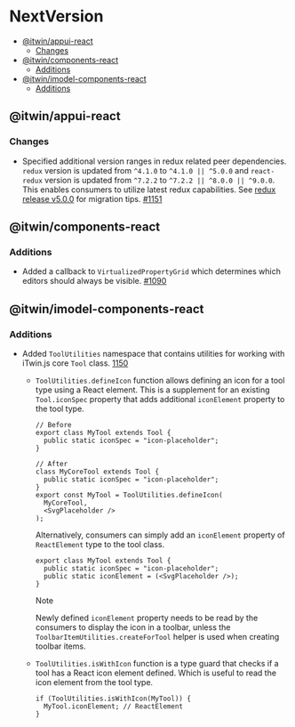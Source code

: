 # NextVersion <!-- omit from toc -->

- [@itwin/appui-react](#itwinappui-react)
  - [Changes](#changes)
- [@itwin/components-react](#itwincomponents-react)
  - [Additions](#additions)
- [@itwin/imodel-components-react](#itwinimodel-components-react)
  - [Additions](#additions-1)

## @itwin/appui-react

### Changes

- Specified additional version ranges in redux related peer dependencies. `redux` version is updated from `^4.1.0` to `^4.1.0 || ^5.0.0` and `react-redux` version is updated from `^7.2.2` to `^7.2.2 || ^8.0.0 || ^9.0.0`. This enables consumers to utilize latest redux capabilities. See [redux release v5.0.0](https://github.com/reduxjs/redux/releases/tag/v5.0.0) for migration tips. [#1151](https://github.com/iTwin/appui/pull/1151)

## @itwin/components-react

### Additions

- Added a callback to `VirtualizedPropertyGrid` which determines which editors should always be visible. [#1090](https://github.com/iTwin/appui/pull/1090)

## @itwin/imodel-components-react

### Additions

- Added `ToolUtilities` namespace that contains utilities for working with iTwin.js core `Tool` class. [1150](https://github.com/iTwin/appui/pull/1150)

  - `ToolUtilities.defineIcon` function allows defining an icon for a tool type using a React element. This is a supplement for an existing `Tool.iconSpec` property that adds additional `iconElement` property to the tool type.

    ```tsx
    // Before
    export class MyTool extends Tool {
      public static iconSpec = "icon-placeholder";
    }

    // After
    class MyCoreTool extends Tool {
      public static iconSpec = "icon-placeholder";
    }
    export const MyTool = ToolUtilities.defineIcon(
      MyCoreTool,
      <SvgPlaceholder />
    );
    ```

    Alternatively, consumers can simply add an `iconElement` property of `ReactElement` type to the tool class.

    ```tsx
    export class MyTool extends Tool {
      public static iconSpec = "icon-placeholder";
      public static iconElement = (<SvgPlaceholder />);
    }
    ```

    > [!NOTE]
    > Newly defined `iconElement` property needs to be read by the consumers to display the icon in a toolbar, unless the `ToolbarItemUtilities.createForTool` helper is used when creating toolbar items.

  - `ToolUtilities.isWithIcon` function is a type guard that checks if a tool has a React icon element defined. Which is useful to read the icon element from the tool type.

    ```tsx
    if (ToolUtilities.isWithIcon(MyTool)) {
      MyTool.iconElement; // ReactElement
    }
    ```
